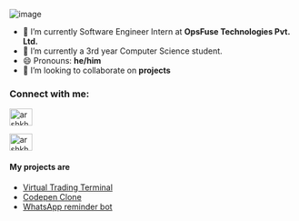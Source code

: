 ![image](https://user-images.githubusercontent.com/72190185/169946222-4130e411-9988-43c9-844b-91ece1bb91b5.png)

- 🔭 I’m currently Software Engineer Intern at **OpsFuse Technologies Pvt. Ltd.**
- 🌱 I’m currently a 3rd year Computer Science student.
- 😄 Pronouns: **he/him**
- 👯 I’m looking to collaborate on **projects**

<h3 align="left">Connect with me:</h3>
<p align="left">
<a href="https://linkedin.com/in/arshkhatwani/" target="blank"><img align="center" src="https://raw.githubusercontent.com/rahuldkjain/github-profile-readme-generator/master/src/images/icons/Social/linked-in-alt.svg" alt="arshkhatwani/" height="30" width="40" /></a>
  
<a href="https://leetcode.com/arshkhatwani/" target="blank"><img align="center" src="https://raw.githubusercontent.com/rahuldkjain/github-profile-readme-generator/master/src/images/icons/Social/leet-code.svg" alt="arshkhatwani/" height="30" width="40" /></a>
</p>

#### My projects are

- [Virtual Trading Terminal](https://github.com/arshkhatwani/virtual-trading-terminal)
- [Codepen Clone](https://github.com/arshkhatwani/codepen-clone)
- [WhatsApp reminder bot](https://github.com/arshkhatwani/whatsapp-reminder)


<!--
**arshkhatwani/arshkhatwani** is a ✨ _special_ ✨ repository because its `README.md` (this file) appears on your GitHub profile.

Here are some ideas to get you started:

- 🔭 I’m currently working on ...
- 🌱 I’m currently learning ...
- 👯 I’m looking to collaborate on ...
- 🤔 I’m looking for help with ...
- 💬 Ask me about ...
- 📫 How to reach me: ...
- 😄 Pronouns: ...
- ⚡ Fun fact: ...
-->
